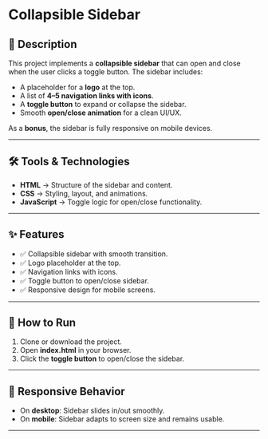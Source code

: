 # Collapsible Sidebar

## 📌 Description

This project implements a **collapsible sidebar** that can open and close when the user clicks a toggle button.
The sidebar includes:

- A placeholder for a **logo** at the top.
- A list of **4–5 navigation links with icons**.
- A **toggle button** to expand or collapse the sidebar.
- Smooth **open/close animation** for a clean UI/UX.

As a **bonus**, the sidebar is fully responsive on mobile devices.

---

## 🛠️ Tools & Technologies

- **HTML** → Structure of the sidebar and content.
- **CSS** → Styling, layout, and animations.
- **JavaScript** → Toggle logic for open/close functionality.

---

## ✨ Features

- ✅ Collapsible sidebar with smooth transition.
- ✅ Logo placeholder at the top.
- ✅ Navigation links with icons.
- ✅ Toggle button to open/close sidebar.
- ✅ Responsive design for mobile screens.

---

## 🚀 How to Run

1. Clone or download the project.
2. Open **index.html** in your browser.
3. Click the **toggle button** to open/close the sidebar.

---

## 📱 Responsive Behavior

- On **desktop**: Sidebar slides in/out smoothly.
- On **mobile**: Sidebar adapts to screen size and remains usable.

---
